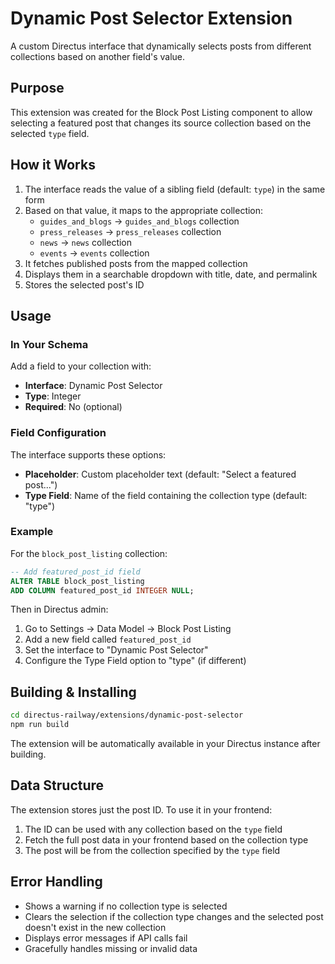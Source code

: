 # Dynamic Post Selector Extension

A custom Directus interface that dynamically selects posts from different collections based on another field's value.

## Purpose

This extension was created for the Block Post Listing component to allow selecting a featured post that changes its source collection based on the selected `type` field.

## How it Works

1. The interface reads the value of a sibling field (default: `type`) in the same form
2. Based on that value, it maps to the appropriate collection:
   - `guides_and_blogs` → `guides_and_blogs` collection
   - `press_releases` → `press_releases` collection
   - `news` → `news` collection
   - `events` → `events` collection
3. It fetches published posts from the mapped collection
4. Displays them in a searchable dropdown with title, date, and permalink
5. Stores the selected post's ID

## Usage

### In Your Schema

Add a field to your collection with:

- **Interface**: Dynamic Post Selector
- **Type**: Integer
- **Required**: No (optional)

### Field Configuration

The interface supports these options:

- **Placeholder**: Custom placeholder text (default: "Select a featured post...")
- **Type Field**: Name of the field containing the collection type (default: "type")

### Example

For the `block_post_listing` collection:

```sql
-- Add featured_post_id field
ALTER TABLE block_post_listing
ADD COLUMN featured_post_id INTEGER NULL;
```

Then in Directus admin:

1. Go to Settings → Data Model → Block Post Listing
2. Add a new field called `featured_post_id`
3. Set the interface to "Dynamic Post Selector"
4. Configure the Type Field option to "type" (if different)

## Building & Installing

```bash
cd directus-railway/extensions/dynamic-post-selector
npm run build
```

The extension will be automatically available in your Directus instance after building.

## Data Structure

The extension stores just the post ID. To use it in your frontend:

1. The ID can be used with any collection based on the `type` field
2. Fetch the full post data in your frontend based on the collection type
3. The post will be from the collection specified by the `type` field

## Error Handling

- Shows a warning if no collection type is selected
- Clears the selection if the collection type changes and the selected post doesn't exist in the new collection
- Displays error messages if API calls fail
- Gracefully handles missing or invalid data

